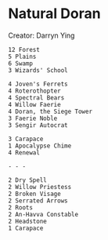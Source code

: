Natural Doran
=============

Creator: Darryn Ying


    12 Forest
    5 Plains
    6 Swamp
    3 Wizards' School
    
    4 Joven's Ferrets
    4 Roterothopter
    4 Spectral Bears
    4 Willow Faerie
    4 Doran, the Siege Tower
    3 Faerie Noble
    3 Sengir Autocrat
    
    3 Carapace
    1 Apocalypse Chime
    4 Renewal
    
    - - -
    
    2 Dry Spell
    2 Willow Priestess
    2 Broken Visage
    2 Serrated Arrows
    2 Roots
    2 An-Havva Constable
    2 Headstone
    1 Carapace

